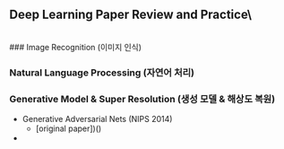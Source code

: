 ## Deep Learning Paper Review and Practice\
<br>
### Image Recognition (이미지 인식)


### Natural Language Processing (자연어 처리)


### Generative Model & Super Resolution (생성 모델 & 해상도 복원)
- Generative Adversarial Nets (NIPS 2014)
  - [original paper])()
- 
